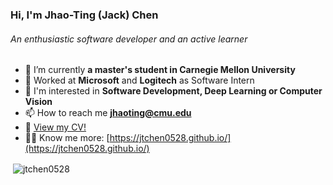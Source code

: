 <h3 align="left">Hi, I'm Jhao-Ting (Jack) Chen</h3>
<h6 align="left">An enthusiastic software developer and an active learner</h6>

- 🌱 I’m currently **a master's student in Carnegie Mellon University**
- 👯 Worked at **Microsoft** and **Logitech** as Software Intern
- 💬 I'm interested in **Software Development, Deep Learning or Computer Vision**
- 📫 How to reach me **jhaoting@cmu.edu**
- 📄 [View my CV!](https://jtchen0528.github.io/blog/assets/files/Jhao_Ting_Chen_CV.html)
- 👨‍💻 Know me more: [https://jtchen0528.github.io/](https://jtchen0528.github.io/)

<p>&nbsp;<img align="center" src="https://github-readme-stats.vercel.app/api?username=jtchen0528&show_icons=true&locale=en" alt="jtchen0528" /></p>
